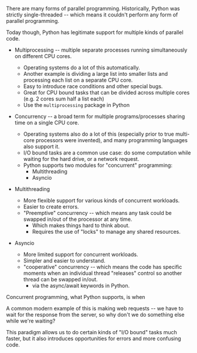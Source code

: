 There are many forms of parallel programming. Historically, Python was strictly single-threaded -- which means it couldn't perform any form of parallel programming. 

Today though, Python has legitimate support for multiple kinds of parallel code. 

* Multiprocessing -- multiple separate processes running simultaneously on different CPU cores.
     * Operating systems do a lot of this automatically. 
     * Another example is dividing a large list into smaller lists and processing each list on a separate CPU core.
     * Easy to introduce race conditions and other special bugs.
     * Great for CPU bound tasks that can be divided across multiple cores (e.g. 2 cores sum half a list each)
     * Use the `multiprocessing` package in Python

* Concurrency -- a broad term for multiple programs/processes sharing time on a single CPU core.
    * Operating systems also do a lot of this (especially prior to true multi-core processors were invented), and many programming languages also support it.
    * I/O bound tasks are a common use case: do some computation while waiting for the hard drive, or a network request.
    * Python supports two modules for "concurrent" programming:
        * Multithreading
        * Asyncio

* Multithreading
    * More flexible support for various kinds of concurrent workloads.
    * Easier to create errors.
    * "Preemptive" concurrency -- which means any task could be swapped in/out of the processor at any time.
        * Which makes things hard to think about.
        * Requires the use of "locks" to manage any shared resources.

* Asyncio 
    * More limited support for concurrent workloads.
    * Simpler and easier to understand. 
    * "cooperative" concurrency -- which means the code has specific moments when an individual thread "releases" control so another thread can be swapped in/out. 
        * via the async/await keywords in Python.







Concurrent programming, what Python supports, is when  

A common modern example of this is making web requests -- we have to wait for the response from the server, so why don't we do something else while we're waiting?

This paradigm allows us to do certain kinds of "I/O bound" tasks much faster, but it also introduces opportunities for errors and more confusing code. 